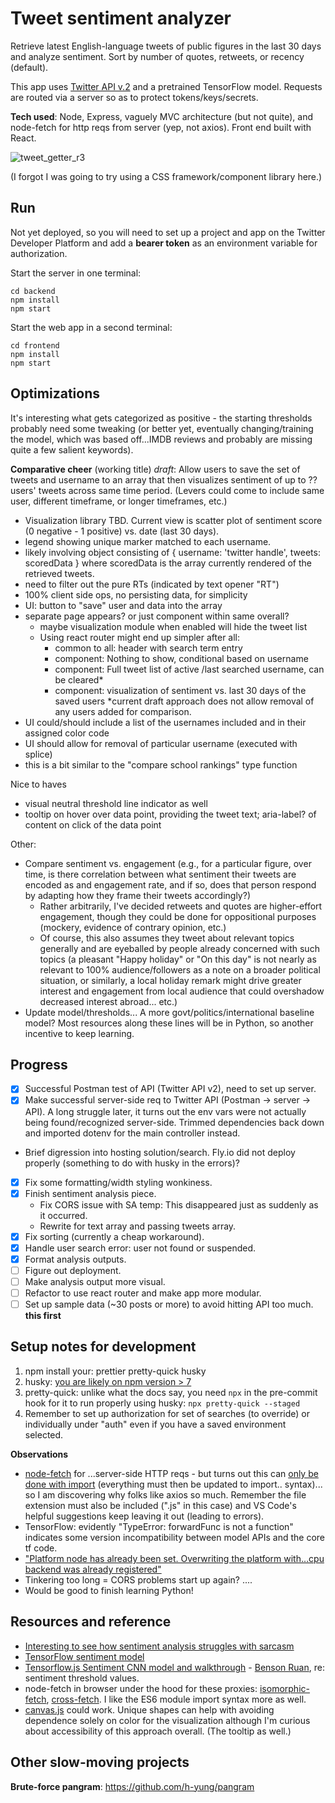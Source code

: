 # Tweet sentiment analyzer

Retrieve latest English-language tweets of public figures in the last 30 days and analyze sentiment. Sort by number of quotes, retweets, or recency (default). 

This app uses [Twitter API v.2](https://developer.twitter.com/en/docs/twitter-api) and a pretrained TensorFlow model. Requests are routed via a server so as to protect tokens/keys/secrets.

**Tech used**: Node, Express, vaguely MVC architecture (but not quite), and node-fetch for http reqs from server (yep, not axios). Front end built with React.

![tweet_getter_r3](https://user-images.githubusercontent.com/102257735/193434514-e2dd5856-73b4-4196-a1ac-58da67ec120a.png)

(I forgot I was going to try using a CSS framework/component library here.)

## Run

Not yet deployed, so you will need to set up a project and app on the Twitter Developer Platform and add a **bearer token** as an environment variable for authorization.

Start the server in one terminal:

```
cd backend
npm install
npm start
```

Start the web app in a second terminal:

```
cd frontend
npm install
npm start
```

## Optimizations

It's interesting what gets categorized as positive - the starting thresholds probably need some tweaking (or better yet, eventually changing/training the model, which was based off...IMDB reviews and probably are missing quite a few salient keywords).

**Comparative cheer** (working title)
_draft_: Allow users to save the set of tweets and username to an array that then visualizes sentiment of up to ?? users' tweets across same time period. (Levers could come to include same user, different timeframe, or longer timeframes, etc.)
- Visualization library TBD. Current view is scatter plot of sentiment score (0 negative - 1 positive) vs. date (last 30 days).
- legend showing unique marker matched to each username.
- likely involving object consisting of { username: 'twitter handle', tweets: scoredData } where scoredData is the array currently rendered of the retrieved tweets.
- need to filter out the pure RTs (indicated by text opener "RT")
- 100% client side ops, no persisting data, for simplicity
- UI: button to "save" user and data into the array
- separate page appears? or just component within same overall? 
  - maybe visualization module when enabled will hide the tweet list
  - Using react router might end up simpler after all: 
     - common to all: header with search term entry
     - component: Nothing to show, conditional based on username
     - component: Full tweet list of active /last searched username, can be cleared*
     - component: visualization of sentiment vs. last 30 days of the saved users
 *current draft approach does not allow removal of any users added for comparison. 
 - UI could/should include a list of the usernames included and in their assigned color code
 - UI should allow for removal of particular username (executed with splice)
 - this is a bit similar to the "compare school rankings" type function
 
Nice to haves
- visual neutral threshold line indicator as well
- tooltip on hover over data point, providing the tweet text; aria-label? of content on click of the data point

Other:
- Compare sentiment vs. engagement (e.g., for a particular figure, over time, is there correlation between what sentiment their tweets are encoded as and engagement rate, and if so, does that person respond by adapting how they frame their tweets accordingly?)
  - Rather arbitrarily, I've decided retweets and quotes are higher-effort engagement, though they could be done for oppositional purposes (mockery, evidence of contrary opinion, etc.)
  - Of course, this also assumes they tweet about relevant topics generally and are eyeballed by people already concerned with such topics (a pleasant "Happy holiday" or "On this day" is not nearly as relevant to 100% audience/followers as a note on a broader political situation, or similarly, a local holiday remark might drive greater interest and engagement from local audience that could overshadow decreased interest abroad... etc.)
- Update model/thresholds... A more govt/politics/international baseline model? Most resources along these lines will be in Python, so another incentive to keep learning.

## Progress

- [x] Successful Postman test of API (Twitter API v2), need to set up server.
- [x] Make successful server-side req to Twitter API (Postman -> server -> API). A long struggle later, it turns out the env vars were not actually being found/recognized server-side. Trimmed dependencies back down and imported dotenv for the main controller instead.
- Brief digression into hosting solution/search. Fly.io did not deploy properly (something to do with husky in the errors)?
- [x] Fix some formatting/width styling wonkiness.
- [x] Finish sentiment analysis piece.
  - Fix CORS issue with SA temp: This disappeared just as suddenly as it occurred.
  - Rewrite for text array and passing tweets array.
- [x] Fix sorting (currently a cheap workaround). 
- [x] Handle user search error: user not found or suspended. 
- [x] Format analysis outputs.
- [ ] Figure out deployment.
- [ ] Make analysis output more visual.
- [ ] Refactor to use react router and make app more modular.
- [ ] Set up sample data (~30 posts or more) to avoid hitting API too much. **this first**

## Setup notes for development

1. npm install your: prettier pretty-quick husky
2. husky: [you are likely on npm version > 7](https://dev.to/maithanhdanh/configuration-for-husky-pre-commit-1fo5)
3. pretty-quick: unlike what the docs say, you need `npx` in the pre-commit hook for it to run properly using husky: `npx pretty-quick --staged`
4. Remember to set up authorization for set of searches (to override) or individually under "auth" even if you have a saved environment selected.

**Observations**

- [node-fetch](https://github.com/node-fetch/node-fetch/tree/2.x#readme) for ...server-side HTTP reqs - but turns out this can [only be done with import](https://stackoverflow.com/questions/69081410/error-err-require-esm-require-of-es-module-not-supported) (everything must then be updated to import.. syntax)... so I am discovering why folks like axios so much. Remember the file extension must also be included (".js" in this case) and VS Code's helpful suggestions keep leaving it out (leading to errors).
- TensorFlow: evidently "TypeError: forwardFunc is not a function" indicates some version incompatibility between model APIs and the core tf code.
- ["Platform node has already been set. Overwriting the platform with…cpu backend was already registered"](https://discuss.tensorflow.org/t/platform-node-has-already-been-set-overwriting-the-platform-with-cpu-backend-was-already-registered/4978)
- Tinkering too long = CORS problems start up again? ....
- Would be good to finish learning Python!

## Resources and reference

- [Interesting to see how sentiment analysis struggles with sarcasm](https://www.csc2.ncsu.edu/faculty/healey/tweet_viz/)
- [TensorFlow sentiment model](https://github.com/tensorflow/tfjs-examples/tree/master/sentiment)
- [Tensorflow.js Sentiment CNN model and walkthrough](https://towardsdatascience.com/twitter-sentiment-analysis-with-node-js-ae1ed8dd8fa7) - [Benson Ruan](https://github.com/bensonruan/), re: sentiment threshold values.
- node-fetch in browser under the hood for these proxies: [isomorphic-fetch](https://www.npmjs.com/package/isomorphic-fetch), [cross-fetch](https://github.com/lquixada/cross-fetch#why-not-isomorphic-fetch). I like the ES6 module import syntax more as well.
- [canvas.js](https://canvasjs.com/react-charts/scatter-point-chart-custom-marker/) could work. Unique shapes can help with avoiding dependence solely on color for the visualization although I'm curious about accessibility of this approach overall. (The tooltip as well.)

## Other slow-moving projects

**Brute-force pangram**: https://github.com/h-yung/pangram
